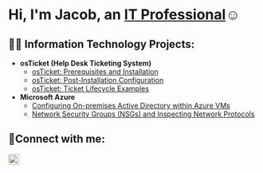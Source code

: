 <h1>Hi, I'm Jacob, an <a href="(https://www.linkedin.com/in/jacobantonioaustin/)">IT Professional</a>☺</h1>

<h2>👨‍💻 Information Technology Projects:</h2>

- <b>osTicket (Help Desk Ticketing System)</b>
  - [osTicket: Prerequisites and Installation](https://github.com/JacobAustin/osticket-prereqs)
  - [osTicket: Post-Installation Configuration](https://github.com/JacobAustin/osTicket-Post-Installation-Configuration.git)
  - [osTicket: Ticket Lifecycle Examples](https://github.com/JacobAustin/osTicket-Ticket-Lifecycle-Examples)
- <b>Microsoft Azure</b>
  - [Configuring On-premises Active Directory within Azure VMs](https://github.com/joshmadakorcc/configure-ad)
  - [Network Security Groups (NSGs) and Inspecting Network Protocols](https://github.com/joshmadakorcc/azure-network-protocols)

<h2>🤳Connect with me:</h2>

[<img align="left" alt="Josh | LinkedIn" width="22px" src="https://cdn.jsdelivr.net/npm/simple-icons@v3/icons/linkedin.svg" />][linkedin]


[linkedin]: https://linkedin.com/in/
